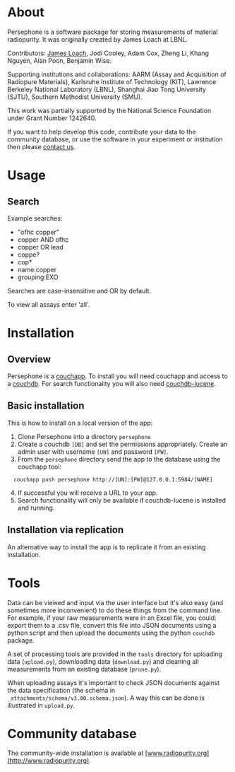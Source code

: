 
# About

Persephone is a software package for storing measurements of material radiopurity. It was originally created by James Loach at LBNL.

Contributors: [James Loach](james.loach@gmail.com), Jodi Cooley, Adam Cox, Zheng Li, Khang Nguyen, Alan Poon, Benjamin Wise.

Supporting institutions and collaborations: AARM (Assay and Acquisition of Radiopure Materials), Karlsruhe Institute of Technology (KIT), Lawrence Berkeley National Laboratory (LBNL), Shanghai Jiao Tong University (SJTU), Southern Methodist University (SMU).

This work was partially supported by the National Science Foundation under Grant Number 1242640.

If you want to help develop this code, contribute your data to the community database, or use the software in your experiment or institution then please [contact us](james.loach@gmail.com).

# Usage

## Search

Example searches:

* "ofhc copper"
* copper AND ofhc
* copper OR lead
* coppe?
* cop*
* name:copper
* grouping:EXO

Searches are case-insensitive and OR by default.

To view all assays enter 'all'.

# Installation

## Overview

Persephone is a [couchapp](http://couchapp.org/). To install you will need couchapp and access to a [couchdb](http://couchdb.apache.org). For search functionality you will also need [couchdb-lucene](https://github.com/rnewson/couchdb-lucene).

## Basic installation

This is how to install on a local version of the app:

  1. Clone Persephone into a directory `persephone`
  2. Create a couchdb `[DB]` and set the permissions appropriately. Create an admin user with username `[UN]` and password `[PW]`.
  3. From the `persephone` directory send the app to the database using the couchapp tool:
  ```
    couchapp push persephone http://[UN]:[PW]@127.0.0.1:5984/[NAME]
  ```  
  4. If successful you will receive a URL to your app.
  5. Search functionality will only be available if couchdb-lucene is installed and running.

## Installation via replication

An alternative way to install the app is to replicate it from an existing installation.

# Tools

Data can be viewed and input via the user interface but it's also easy (and sometimes more inconvenient) to do these things from the command line. For example, if your raw measurements were in an Excel file, you could: export them to a .csv file, convert this file into JSON documents using a python script and then upload the documents using the python `couchdb` package.

A set of processing tools are provided in the `tools` directory for uploading data (`upload.py`), downloading data (`download.py`) and cleaning all measurements from an existing database (`prune.py`).

When uploading assays it's important to check JSON documents against the data specification (the schema in `_attachments/schema/v3.00.schema.json`). A way this can be done is illustrated in `upload.py`.

# Community database

The community-wide installation is available at [www.radiopurity.org](http://www.radiopurity.org).
